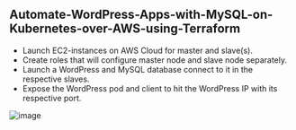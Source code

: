 ## Automate-WordPress-Apps-with-MySQL-on-Kubernetes-over-AWS-using-Terraform
-  Launch EC2-instances on AWS Cloud for master and slave(s).
- Create roles that will configure master node and slave node separately.
- Launch a WordPress and MySQL database connect to it in the respective slaves.
- Expose the WordPress pod and client to hit the WordPress IP with its respective port.

![image](https://user-images.githubusercontent.com/59709429/126165471-d0e51e61-2ced-4124-8c8b-3e7429464a2c.png)

